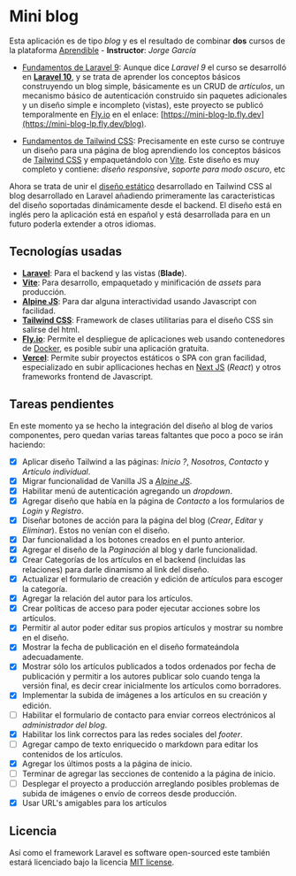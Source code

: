 # Mini blog

Esta aplicación es de tipo *blog* y es el resultado de combinar **dos** cursos de la plataforma [Aprendible](https://aprendible.com/) - **Instructor**: *Jorge García*

- [Fundamentos de Laravel 9](https://aprendible.com/series/fundamentos-de-laravel-9): Aunque dice *Laravel 9* el curso se desarrolló en **[Laravel 10](https://laravel.com/docs/10.x)**, y se trata de aprender los conceptos básicos construyendo un blog simple, básicamente es un CRUD de *artículos*, un mecanismo básico de autenticación construido sin paquetes adicionales y un diseño simple e incompleto (vistas), este proyecto se publicó temporalmente en [Fly.io](https://fly.io/) en el enlace: [https://mini-blog-lp.fly.dev](https://mini-blog-lp.fly.dev/blog).

- [Fundamentos de Tailwind CSS](https://aprendible.com/series/tailwindcss): Precisamente en este curso se contruye un diseño para una página de blog aprendiendo los conceptos básicos de [Tailwind CSS](https://tailwindcss.com/) y empaquetándolo con [Vite](https://vitejs.dev/). Este diseño es muy completo y contiene: *diseño responsive*, *soporte para modo oscuro*, etc

Ahora se trata de unir el [diseño estático](https://tailwindcss-template-drab.vercel.app/) desarrollado en Tailwind CSS al blog desarrollado en Laravel añadiendo primeramente las caracteristicas del diseño soportadas dinámicamente desde el backend. El diseño está en inglés pero la aplicación está en español y está desarrollada para en un futuro poderla extender a otros idiomas.

## Tecnologías usadas

- **[Laravel](https://laravel.com/)**: Para el backend y las vistas (**Blade**).
- **[Vite](https://vitejs.dev/)**: Para desarrollo, empaquetado y minificación de *assets* para producción.
- **[Alpine JS](https://alpinejs.dev/)**: Para dar alguna interactividad usando Javascript con facilidad.
- **[Tailwind CSS](https://tailwindcss.com/)**: Framework de clases utilitarias para el diseño CSS sin salirse del html.
- **[Fly.io](https://fly.io/)**: Permite el despliegue de aplicaciones web usando contenedores de [Docker](https://www.docker.com/), es posible subir una aplicación gratuita.
- **[Vercel](https://vercel.com/)**: Permite subir proyectos estáticos o SPA con gran facilidad, especializado en subir apllicaciones hechas en [Next JS](https://vercel.com/) (*React*) y otros frameworks frontend de Javascript.

## Tareas pendientes

En este momento ya se hecho la integración del diseño al blog de varios componentes, pero quedan varias tareas faltantes que poco a poco se irán haciendo:

- [x] Aplicar diseño Tailwind a las páginas: *Inicio ?*, *Nosotros*, *Contacto* y *Artículo individual*.
- [x] Migrar funcionalidad de Vanilla JS a *[Alpine JS](https://alpinejs.dev/)*.
- [x] Habilitar menú de autenticación agregando un *dropdown*.
- [x] Agregar diseño que había en la página de *Contacto* a los formularios de *Login* y *Registro*.
- [x] Diseñar botones de acción para la página del blog (*Crear*, *Editar* y *Eliminar*). Estos no venían con el diseño.
- [x] Dar funcionalidad a los botones creados en el punto anterior.
- [x] Agregar el diseño de la *Paginación* al blog y darle funcionalidad.
- [x] Crear Categorías de los artículos en el backend (incluidas las relaciones) para darle dinamismo al link del diseño.
- [x] Actualizar el formulario de creación y edición de artículos para escoger la categoría.
- [x] Agregar la relación del autor para los artículos.
- [x] Crear políticas de acceso para poder ejecutar acciones sobre los artículos.
- [x] Permitir al autor poder editar sus propios artículos y mostrar su nombre en el diseño.
- [x] Mostrar la fecha de publicación en el diseño formateándola adecuadamente.
- [x] Mostrar sólo los artículos publicados a todos ordenados por fecha de publicación y permitir a los autores publicar solo cuando tenga la versión final, es decir crear inicialmente los artículos como borradores.
- [x] Implementar la subida de imágenes a los artículos en su creación y edición.
- [ ] Habilitar el formulario de contacto para enviar correos electrónicos al *administrador del blog*.
- [x] Habilitar los link correctos para las redes sociales del *footer*.
- [ ] Agregar campo de texto enriquecido o markdown para editar los contenidos de los artículos.
- [x] Agregar los últimos posts a la página de inicio.
- [ ] Terminar de agregar las secciones de contenido a la página de inicio.
- [ ] Desplegar el proyecto a producción arreglando posibles problemas de subida de imágenes o envío de correos desde producción.
- [x] Usar URL's amigables para los artículos

## Licencia

Así como el framework Laravel es software open-sourced este también estará licenciado bajo la licencia [MIT license](https://opensource.org/licenses/MIT).
